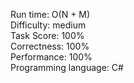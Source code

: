 Run time: O(N + M)  
Difficulty: medium  
Task Score: 100%  
Correctness: 100%  
Performance: 100%  
Programming language: C#  
